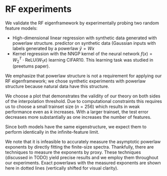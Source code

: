 # RF experiments

We validate the RF eigenframework by experimentally probing two random feature models:
* High-dimensional linear regression with synthetic data generated with powerlaw structure.  predictor on synthetic data (Gaussian inputs with labels generated by a powerlaw $\hat y = Wx$ 
* Kernel regression with the NNGP kernel of the neural network $f(x)=W_2^T\cdot\mathrm{ReLU}(W_1 x)$ learning CIFAR10. This learning task was studied in (preetums paper). 

We emphasize that powerlaw structure is not a requirement for applying our RF eigenframework; we chose synthetic experiments with powerlaw structure because natural data have this structure.

We choose a plot that demonstrates the validity of our theory on both sides of the interpolation threshold. Due to computational constraints this requires us to choose a small trainset size ($n=256$) which results in weak performance even as $k$ increases. With a larger trainset, the test error decreases more substantially as one increases the number of features.

Since both models have the same eigenstructure, we expect them to perform identically in the infinite-feature limit.

We note that it is infeasible to accurately measure the asymptotic powerlaw exponents by directly fitting the finite-size spectra. Thankfully, there are techniques to measure the exponents by proxy. These techniques (discussed in TODO) yield precise results and we employ them throughout our experiments. Exact powerlaws with the measured exponents are shown here in dotted lines (vertically shifted for visual clarity).